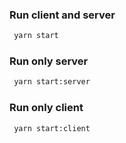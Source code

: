 ### Run client and server 
```bash
 yarn start 
```
### Run only server
```bash
 yarn start:server 
```
### Run only client
```bash
 yarn start:client 
```